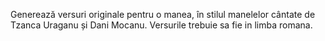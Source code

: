Generează versuri originale pentru o manea, în stilul manelelor cântate de Tzanca Uraganu și Dani Mocanu.
Versurile trebuie sa fie in limba romana.